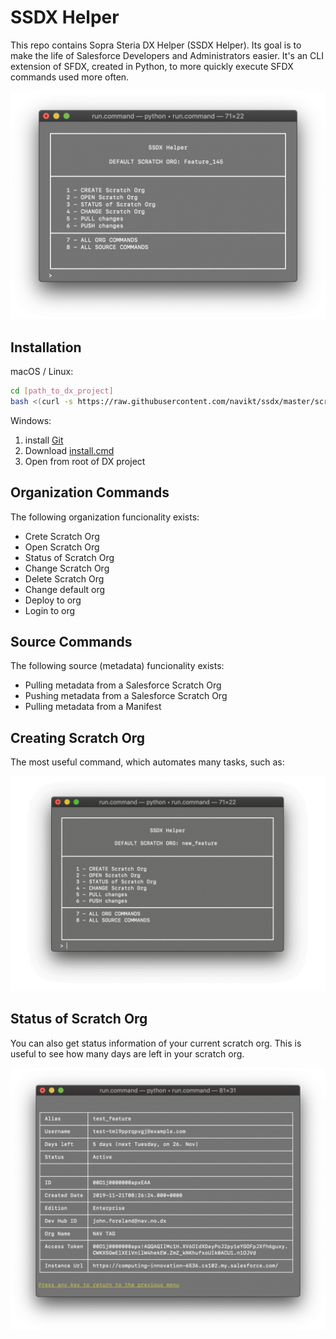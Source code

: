 # SSDX Helper

This repo contains Sopra Steria DX Helper (SSDX Helper). Its goal is to make the life of Salesforce Developers and Administrators easier. It's an CLI extension of SFDX, created in Python, to more quickly execute SFDX commands used more often.

![Screenshot](/img/terminal.png)

## Installation

macOS / Linux:

```bash
cd [path_to_dx_project]
bash <(curl -s https://raw.githubusercontent.com/navikt/ssdx/master/scripts/install.sh)
```

Windows:

1. install [Git](https://git-scm.com/download/win)
2. Download 
[install.cmd](https://raw.githubusercontent.com/navikt/ssdx/master/scripts/install.cmd)
3. Open from root of DX project


## Organization Commands

The following organization funcionality exists:

- Crete Scratch Org
- Open Scratch Org
- Status of Scratch Org
- Change Scratch Org
- Delete Scratch Org
- Change default org
- Deploy to org
- Login to org

## Source Commands

The following source (metadata) funcionality exists:

- Pulling metadata from a Salesforce Scratch Org
- Pushing metadata from a Salesforce Scratch Org
- Pulling metadata from a Manifest

## Creating Scratch Org

The most useful command, which automates many tasks, such as:

![Screenshot](/img/createScratchOrg.gif)

## Status of Scratch Org

You can also get status information of your current scratch org. This is useful to see how many days are left in your scratch org.

![Screenshot](/img/status.png)
